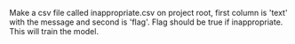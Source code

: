 Make a csv file called inappropriate.csv on project root, first column is 'text' with the message and second is 'flag'. Flag should be true if inappropriate. This will train the model.
